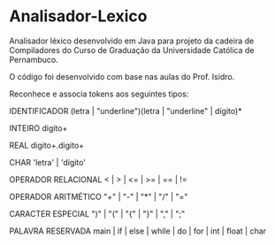 # Analisador-Lexico

Analisador léxico desenvolvido em Java para projeto da cadeira de Compiladores do Curso de Graduação da Universidade Católica de Pernambuco.

O código foi desenvolvido com base nas aulas do Prof. Isidro. 

Reconhece e associa tokens aos seguintes tipos:

IDENTIFICADOR
	(letra | "underline")(letra | "underline" | dígito)*

INTEIRO
	digito+

REAL
	digito+.digito+
	
CHAR
	'letra' | 'dígito'
	
OPERADOR RELACIONAL
 	<  |  >  |  <=  |  >=  |  ==  |  !=

OPERADOR ARITMÉTICO
	"+"  |  "-"  |  "*"  |  "/"  |  "="

CARACTER ESPECIAL
	")"  |  "("  |  "{"  |  "}"  |  ","  |  ";"

PALAVRA RESERVADA
	main  |  if  |  else  |  while  |  do  |  for  |  int  |  float  |  char
